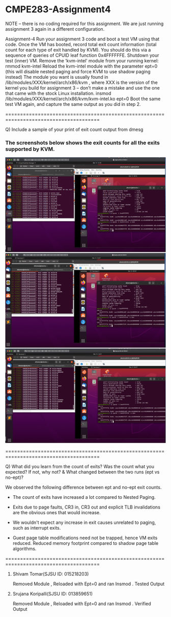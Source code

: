 # CMPE283-Assignment4

NOTE – there is no coding required for this assignment. We are just running assignment 3 again in a different configuration.

Assignment-4
Run your assignment 3 code and boot a test VM using that code.
Once the VM has booted, record total exit count information (total count for each type of exit handled by KVM). You should do this via a sequence of queries of CPUID leaf function 0x4FFFFFFE.
Shutdown your test (inner) VM.
Remove the ‘kvm-intel’ module from your running kernel:
rmmod kvm-intel
Reload the kvm-intel module with the parameter ept=0 (this will disable nested paging and force KVM to use shadow paging instead)
The module you want is usually found in /lib/modules/XXX/kernel/arch/x86/kvm , where XXX is the version of the kernel you build for assignment 3 – don’t make a mistake and use the one that came with the stock Linux installation.
insmod /lib/modules/XXX/kernel/arch/x86/kvm/kvm-intel.ko ept=0
Boot the same test VM again, and capture the same output as you did in step 2.


======================================================================================


Q) Include a sample of your print of exit count output from dmesg

### The screenshots below shows the exit counts for all the exits supported by KVM.

![Image1](./images/image1.png)
![Image2](./images/image2.png)
![Image3](./images/image3.png)


======================================================================================

Q) What did you learn from the count of exits? Was the count what you expected? If not, why not? & What changed between the two runs (ept vs no-ept)?

We observed the following difference between ept and no-ept exit counts.

* The count of exits have increased a lot compared to Nested Paging. 

* Exits due to page faults, CR3 in, CR3 out and explicit TLB invalidations are the obvious ones that would increase. 

* We wouldn't expect any increase in exit causes unrelated to paging, such as interrupt exits. 

* Guest page table modifications need not be trapped, hence VM exits reduced. Reduced memory footprint compared to shadow page table algorithms.

======================================================================================

1) Shivam Tomar(SJSU ID: 015218203) 

   Removed Module , Reloaded with Ept=0 and ran Insmod . Tested Output

2) Srujana Koripalli(SJSU ID: 013859651)
  
   Removed Module , Reloaded with Ept=0 and ran Insmod . Verified Output

    
